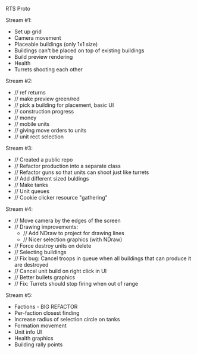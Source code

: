 
RTS Proto

Stream #1:
- Set up grid
- Camera movement
- Placeable buildings (only 1x1 size)
- Buildings can't be placed on top of existing buildings
- Build preview rendering
- Health
- Turrets shooting each other

Stream #2:
- // ref returns
- // make preview green/red
- // pick a building for placement, basic UI
- // construction progress
- // money
- // mobile units
- // giving move orders to units
- // unit rect selection

Stream #3:
- // Created a public repo
- // Refactor production into a separate class
- // Refactor guns so that units can shoot just like turrets
- // Add different sized buldings
- // Make tanks
- // Unit queues
- // Cookie clicker resource "gathering"

Stream #4:
- // Move camera by the edges of the screen
- // Drawing improvements:
	- // Add NDraw to project for drawing lines
	- // Nicer selection graphics (with NDraw)
- // Force destroy units on delete
- // Selecting buildings
- // Fix bug: Cancel troops in queue when all buildings that can produce it are destroyed
- // Cancel unit build on right click in UI
- // Better bullets graphics
- // Fix: Turrets should stop firing when out of range

Stream #5:
- Factions - BIG REFACTOR
- Per-faction closest finding
- Increase radius of selection circle on tanks
- Formation movement
- Unit info UI
- Health graphics
- Building rally points
